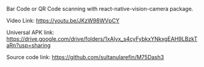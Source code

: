 

Bar Code or QR Code scanning with react-native-vision-camera package.

Video Link: https://youtu.be/JKzW98WVpCY

Universal APK link: https://drive.google.com/drive/folders/1xAlyx_s4cyFybkxYNkxgEAH9LBzkTaRn?usp=sharing

Source code link: https://github.com/sultanularefin/M75Dash3


